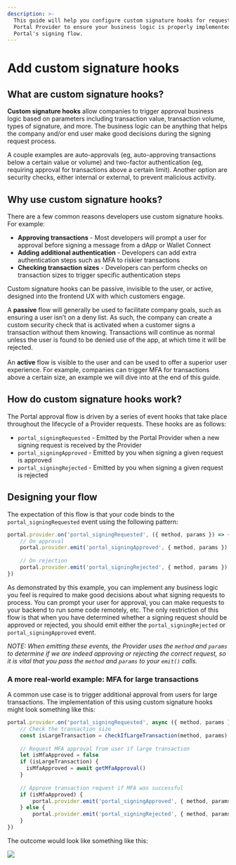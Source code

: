 ```yaml
---
description: >-
  This guide will help you configure custom signature hooks for requests to the
  Portal Provider to ensure your business logic is properly implemented into
  Portal's signing flow.
---
```


# Add custom signature hooks

## What are custom signature hooks?

**Custom signature hooks** allow companies to trigger approval business logic based on parameters including transaction value, transaction volume, types of signature, and more. The business logic can be anything that helps the company and/or end user make good decisions during the signing request process.&#x20;

A couple examples are auto-approvals (eg, auto-approving transactions below a certain value or volume) and two-factor authentication (eg, requiring approval for transactions above a certain limit). Another option are security checks, either internal or external, to prevent malicious activity.

## Why use custom signature hooks?

There are a few common reasons developers use custom signature hooks. For example:&#x20;

* **Approving transactions** - Most developers will prompt a user for approval before signing a message from a dApp or Wallet Connect
* **Adding additional authentication** - Developers can add extra authentication steps such as MFA to riskier transactions&#x20;
* **Checking transaction sizes** - Developers can perform checks on transaction sizes to trigger specific authentication steps&#x20;

Custom signature hooks can be passive, invisible to the user, or active, designed into the frontend UX with which customers engage.&#x20;

A **passive** flow will generally be used to facilitate company goals, such as ensuring a user isn’t on a deny list. As such, the company can create a custom security check that is activated when a customer signs a transaction without them knowing. Transactions will continue as normal unless the user is found to be denied use of the app, at which time it will be rejected.\
\
An **active** flow is visible to the user and can be used to offer a superior user experience. For example, companies can trigger MFA for transactions above a certain size, an example we will dive into at the end of this guide.

## How do custom signature hooks work?

The Portal approval flow is driven by a series of event hooks that take place throughout the lifecycle of a Provider requests. These hooks are as follows:

* `portal_signingRequested` - Emitted by the Portal Provider when a new signing request is received by the Provider
* `portal_signingApproved` - Emitted by you when signing a given request is approved
* `portal_signingRejected` - Emitted by you when signing a given request is rejected

## Designing your flow

The expectation of this flow is that your code binds to the `portal_signingRequested` event using the following pattern:

```typescript
portal.provider.on('portal_signingRequested', ({ method, params }) => {
    // On approval
    portal.provider.emit('portal_signingApproved', { method, params })
    
    // On rejection
    portal.provider.emit('portal_signingRejected', { method, params })
})
```

As demonstrated by this example, you can implement any business logic you feel is required to make good decisions about what signing requests to process. You can prompt your user for approval, you can make requests to your backend to run some code remotely, etc. The only restriction of this flow is that when you have determined whether a signing request should be approved or rejected, you should emit either the `portal_signingRejected` or `portal_signingApproved` event.

_NOTE: When emitting these events, the Provider uses the `method` and `params` to determine if we are indeed approving or rejecting the correct request, so it is vital that you pass the `method` and `params` to your `emit()` calls._

### A more real-world example: MFA for large transactions

A common use case is to trigger additional approval from users for large transactions. The implementation of this using custom signature hooks might look something like this:

```typescript
portal.provider.on('portal_signingRequested', async ({ method, params }) => {    
    // Check the transaction size
    const isLargeTransaction = checkIfLargeTransaction(method, params)
    
    // Request MFA approval from user if large transaction
    let isMfaApproved = false
    if (isLargeTransaction) {
      isMfaApproved = await getMfaApproval()
    }
    
    // Approve transaction request if MFA was successful
    if (isMfaApproved) {
        portal.provider.emit('portal_signingApproved', { method, params }) 
    } else {
        portal.provider.emit('portal_signingRejected', { method, params })
    }
})
```



The outcome would look like something like this:

![](https://lh4.googleusercontent.com/IUz10Pt88VpjlIwlhswdWv9Uns9Aui_adLXQGFOufIitcLENyWELQcwAjR-uhoFIT5EsneS0ZW7vJ8khMr_2Vtn-2reeudbwmRMsTmRRW3S7yeMVI1UkoAZ5zcWSdKn9hCSrYB0271KH9hlLIB3ePfc)
